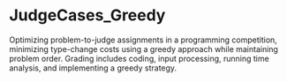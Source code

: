 # JudgeCases_Greedy
Optimizing problem-to-judge assignments in a programming competition, minimizing type-change costs using a greedy approach while maintaining problem order. Grading includes coding, input processing, running time analysis, and implementing a greedy strategy.
